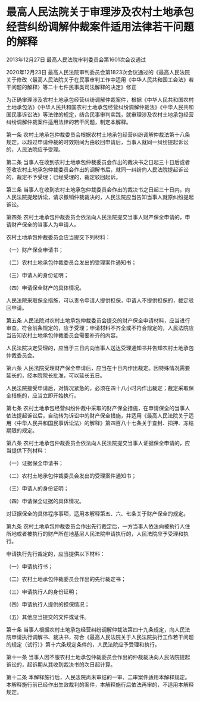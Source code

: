 # 最高人民法院关于审理涉及农村土地承包经营纠纷调解仲裁案件适用法律若干问题的解释

2013年12月27日 最高人民法院审判委员会第1601次会议通过

2020年12月23日 最高人民法院审判委员会第1823次会议通过的《最高人民法院关于修改〈最高人民法院关于在民事审判工作中适用《中华人民共和国工会法》若干问题的解释〉等二十七件民事类司法解释的决定》修正

<!-- INFO END -->

为正确审理涉及农村土地承包经营纠纷调解仲裁案件，根据《中华人民共和国农村土地承包法》《中华人民共和国农村土地承包经营纠纷调解仲裁法》《中华人民共和国民事诉讼法》等法律的规定，结合民事审判实践，就审理涉及农村土地承包经营纠纷调解仲裁案件适用法律的若干问题，制定本解释。

第一条 农村土地承包仲裁委员会根据农村土地承包经营纠纷调解仲裁法第十八条规定，以超过申请仲裁的时效期间为由驳回申请后，当事人就同一纠纷提起诉讼的，人民法院应予受理。

第二条 当事人在收到农村土地承包仲裁委员会作出的裁决书之日起三十日后或者签收农村土地承包仲裁委员会作出的调解书后，就同一纠纷向人民法院提起诉讼的，裁定不予受理；已经受理的，裁定驳回起诉。

第三条 当事人在收到农村土地承包仲裁委员会作出的裁决书之日起三十日内，向人民法院提起诉讼，请求撤销仲裁裁决的，人民法院应当告知当事人就原纠纷提起诉讼。

第四条 农村土地承包仲裁委员会依法向人民法院提交当事人财产保全申请的，申请财产保全的当事人为申请人。

农村土地承包仲裁委员会应当提交下列材料：

（一）财产保全申请书；

（二）农村土地承包仲裁委员会发出的受理案件通知书；

（三）申请人的身份证明；

（四）申请保全财产的具体情况。

人民法院采取保全措施，可以责令申请人提供担保，申请人不提供担保的，裁定驳回申请。

第五条 人民法院对农村土地承包仲裁委员会提交的财产保全申请材料，应当进行审查。符合前条规定的，应予受理；申请材料不齐全或不符合规定的，人民法院应当告知农村土地承包仲裁委员会需要补齐的内容。

人民法院决定受理的，应当于三日内向当事人送达受理通知书并告知农村土地承包仲裁委员会。

第六条 人民法院受理财产保全申请后，应当在十日内作出裁定。因特殊情况需要延长的，经本院院长批准，可以延长五日。

人民法院接受申请后，对情况紧急的，必须在四十八小时内作出裁定；裁定采取保全措施的，应当立即开始执行。

第七条 农村土地承包经营纠纷仲裁中采取的财产保全措施，在申请保全的当事人依法提起诉讼后，自动转为诉讼中的财产保全措施，并适用《最高人民法院关于适用〈中华人民共和国民事诉讼法〉的解释》第四百八十七条关于查封、扣押、冻结期限的规定。

第八条 农村土地承包仲裁委员会依法向人民法院提交当事人证据保全申请的，应当提供下列材料：

（一）证据保全申请书；

（二）农村土地承包仲裁委员会发出的受理案件通知书；

（三）申请人的身份证明；

（四）申请保全证据的具体情况。

对证据保全的具体程序事项，适用本解释第五、六、七条关于财产保全的规定。

第九条 农村土地承包仲裁委员会作出先行裁定后，一方当事人依法向被执行人住所地或者被执行的财产所在地基层人民法院申请执行的，人民法院应予受理和执行。

申请执行先行裁定的，应当提供以下材料：

（一）申请执行书；

（二）农村土地承包仲裁委员会作出的先行裁定书；

（三）申请执行人的身份证明；

（四）申请执行人提供的担保情况；

（五）其他应当提交的文件或证件。

第十条 当事人根据农村土地承包经营纠纷调解仲裁法第四十九条规定，向人民法院申请执行调解书、裁决书，符合《最高人民法院关于人民法院执行工作若干问题的规定（试行）》第十六条规定条件的，人民法院应予受理和执行。

第十一条 当事人因不服农村土地承包仲裁委员会作出的仲裁裁决向人民法院提起诉讼的，起诉期从其收到裁决书的次日起计算。

第十二条 本解释施行后，人民法院尚未审结的一审、二审案件适用本解释规定。本解释施行前已经作出生效裁判的案件，本解释施行后依法再审的，不适用本解释规定。


